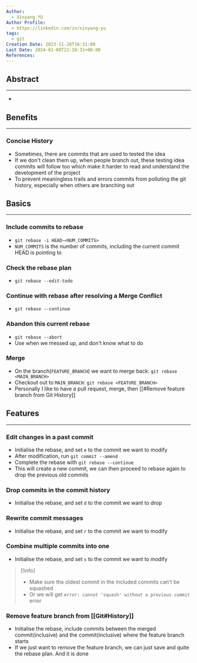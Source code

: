 ```yaml
---
Author:
  - Xinyang YU
Author Profile:
  - https://linkedin.com/in/xinyang-yu
tags:
  - git
Creation Date: 2023-11-28T16:31:00
Last Date: 2024-01-08T22:10:31+08:00
References: 
---
```

## Abstract
---
- 


## Benefits
---
### Concise History
- Sometimes, there are commits that are used to tested the idea
- If we don't clean them up, when people branch out, these testing idea commits will follow too which make it harder to read and understand the development of the project
- To prevent meaningless trails and errors commits from polluting the git history, especially when others are branching out

## Basics
---
### Include commits to rebase
- `git rebase -i HEAD~<NUM_COMMITS>`
- `NUM_COMMITS` is the number of commits, including the current commit HEAD is pointing to
### Check the rebase plan
- `git rebase --edit-todo`
### Continue with rebase after resolving a Merge Conflict
- `git rebase --continue`
### Abandon this current rebase
- `git rebase --abort`
- Use when we messed up, and don't know what to do
### Merge 
- On the branch(`FEATURE_BRANCH`) we want to merge back: `git rebase <MAIN_BRANCH>`
- Checkout out to `MAIN_BRANCH`: `git rebase <FEATURE_BRANCH>`
- Personally I like to have a pull request, merge, then [[#Remove feature branch from Git History]]


## Features
---
### Edit changes in a past commit
- Initialise the rebase, and set `e` to the commit we want to modify
- After modification, run `git commit --amend`
- Complete the rebase with `git rebase --continue`
- This will create a new commit, we can then proceed to rebase again to drop the previous old commits
### Drop commits in the commit history
- Initialise the rebase, and set `d` to the commit we want to drop
### Rewrite commit messages
- Initialise the rebase, and set `r` to the commit we want to modify
### Combine multiple commits into one
- Initialise the rebase, and set `s` to the commit we want to modify
>[!info]
>- Make sure the oldest commit in the included commits can't be squashed 
>- Or we will get `error: cannot 'squash' without a previous commit` error
### Remove feature branch from [[Git#History]]
- Initialise the rebase, include commits between the merged commit(inclusive) and the commit(inclusive) where the feature branch starts 
- If we just want to remove the feature branch, we can just save and quite the rebase plan. And it is done